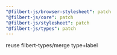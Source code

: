 ```yaml
---
"@filbert-js/browser-stylesheet": patch
"@filbert-js/core": patch
"@filbert-js/stylesheet": patch
"@filbert-js/types": patch
---
```


reuse filbert-types/merge type+label
